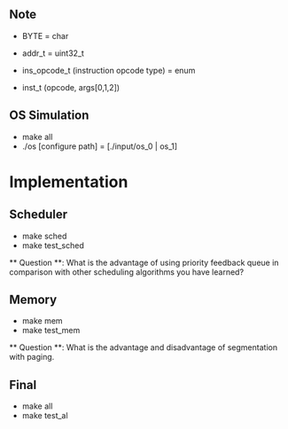 ## Note

+ BYTE = char

+ addr_t = uint32_t

+ ins_opcode_t (instruction opcode type) = enum

+ inst_t (opcode, args[0,1,2])

## OS Simulation

+ make all
+ ./os [configure path] = [./input/os_0 | os_1]

# Implementation
## Scheduler

+ make sched
+ make test_sched

** Question **: What is the advantage of using priority feedback queue in comparison with other scheduling
algorithms you have learned?

## Memory

+ make mem
+ make test_mem

** Question **: What is the advantage and disadvantage of segmentation with paging.

## Final
+ make all
+ make test_al